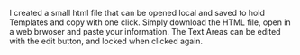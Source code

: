 I created a small html file that can be opened local and saved to hold Templates and copy with one click.
Simply download the HTML file, open in a web brwoser and paste your information. The Text Areas can be edited with the edit button, and locked when clicked again.

